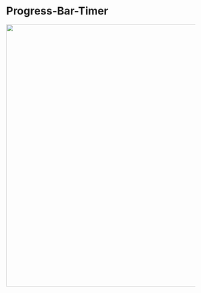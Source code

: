 # Progress-Bar-Timer


<img src="https://user-images.githubusercontent.com/101946838/159284798-1458e014-4a1b-4866-a5ef-9c55b6061ae0.gif" width="700" height="700">
